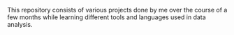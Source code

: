 This repository consists of various projects done by me over the course of a few months while learning different tools and languages used in data analysis.
